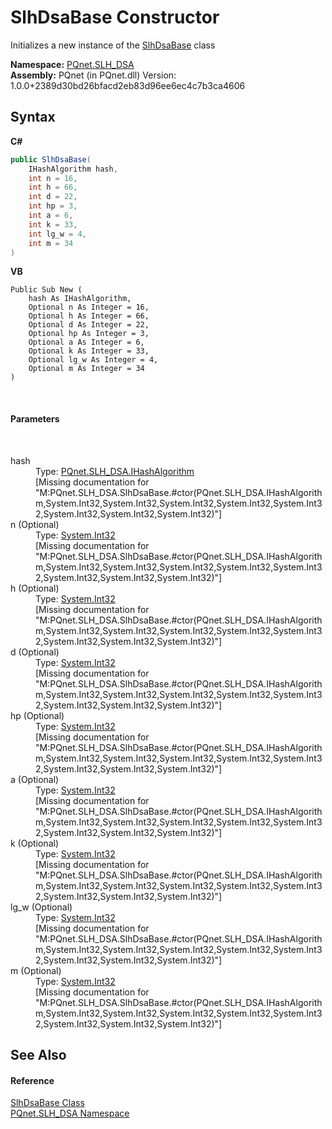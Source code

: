 # SlhDsaBase Constructor 
 

Initializes a new instance of the <a href="1d1a32a0-f23c-63fc-1ca5-63206215e8be">SlhDsaBase</a> class

**Namespace:**&nbsp;<a href="5a51e981-67fd-0177-2098-034d6071509d">PQnet.SLH_DSA</a><br />**Assembly:**&nbsp;PQnet (in PQnet.dll) Version: 1.0.0+2389d30bd26bfacd2eb83d96ee6ec4c7b3ca4606

## Syntax

**C#**<br />
``` C#
public SlhDsaBase(
	IHashAlgorithm hash,
	int n = 16,
	int h = 66,
	int d = 22,
	int hp = 3,
	int a = 6,
	int k = 33,
	int lg_w = 4,
	int m = 34
)
```

**VB**<br />
``` VB
Public Sub New ( 
	hash As IHashAlgorithm,
	Optional n As Integer = 16,
	Optional h As Integer = 66,
	Optional d As Integer = 22,
	Optional hp As Integer = 3,
	Optional a As Integer = 6,
	Optional k As Integer = 33,
	Optional lg_w As Integer = 4,
	Optional m As Integer = 34
)
```

<br />

#### Parameters
&nbsp;<dl><dt>hash</dt><dd>Type: <a href="410643b8-f02a-73fe-8b80-73aa4ef6abb6">PQnet.SLH_DSA.IHashAlgorithm</a><br />\[Missing <param name="hash"/> documentation for "M:PQnet.SLH_DSA.SlhDsaBase.#ctor(PQnet.SLH_DSA.IHashAlgorithm,System.Int32,System.Int32,System.Int32,System.Int32,System.Int32,System.Int32,System.Int32,System.Int32)"\]</dd><dt>n (Optional)</dt><dd>Type: <a href="https://docs.microsoft.com/dotnet/api/system.int32" target="_blank" rel="noopener noreferrer">System.Int32</a><br />\[Missing <param name="n"/> documentation for "M:PQnet.SLH_DSA.SlhDsaBase.#ctor(PQnet.SLH_DSA.IHashAlgorithm,System.Int32,System.Int32,System.Int32,System.Int32,System.Int32,System.Int32,System.Int32,System.Int32)"\]</dd><dt>h (Optional)</dt><dd>Type: <a href="https://docs.microsoft.com/dotnet/api/system.int32" target="_blank" rel="noopener noreferrer">System.Int32</a><br />\[Missing <param name="h"/> documentation for "M:PQnet.SLH_DSA.SlhDsaBase.#ctor(PQnet.SLH_DSA.IHashAlgorithm,System.Int32,System.Int32,System.Int32,System.Int32,System.Int32,System.Int32,System.Int32,System.Int32)"\]</dd><dt>d (Optional)</dt><dd>Type: <a href="https://docs.microsoft.com/dotnet/api/system.int32" target="_blank" rel="noopener noreferrer">System.Int32</a><br />\[Missing <param name="d"/> documentation for "M:PQnet.SLH_DSA.SlhDsaBase.#ctor(PQnet.SLH_DSA.IHashAlgorithm,System.Int32,System.Int32,System.Int32,System.Int32,System.Int32,System.Int32,System.Int32,System.Int32)"\]</dd><dt>hp (Optional)</dt><dd>Type: <a href="https://docs.microsoft.com/dotnet/api/system.int32" target="_blank" rel="noopener noreferrer">System.Int32</a><br />\[Missing <param name="hp"/> documentation for "M:PQnet.SLH_DSA.SlhDsaBase.#ctor(PQnet.SLH_DSA.IHashAlgorithm,System.Int32,System.Int32,System.Int32,System.Int32,System.Int32,System.Int32,System.Int32,System.Int32)"\]</dd><dt>a (Optional)</dt><dd>Type: <a href="https://docs.microsoft.com/dotnet/api/system.int32" target="_blank" rel="noopener noreferrer">System.Int32</a><br />\[Missing <param name="a"/> documentation for "M:PQnet.SLH_DSA.SlhDsaBase.#ctor(PQnet.SLH_DSA.IHashAlgorithm,System.Int32,System.Int32,System.Int32,System.Int32,System.Int32,System.Int32,System.Int32,System.Int32)"\]</dd><dt>k (Optional)</dt><dd>Type: <a href="https://docs.microsoft.com/dotnet/api/system.int32" target="_blank" rel="noopener noreferrer">System.Int32</a><br />\[Missing <param name="k"/> documentation for "M:PQnet.SLH_DSA.SlhDsaBase.#ctor(PQnet.SLH_DSA.IHashAlgorithm,System.Int32,System.Int32,System.Int32,System.Int32,System.Int32,System.Int32,System.Int32,System.Int32)"\]</dd><dt>lg_w (Optional)</dt><dd>Type: <a href="https://docs.microsoft.com/dotnet/api/system.int32" target="_blank" rel="noopener noreferrer">System.Int32</a><br />\[Missing <param name="lg_w"/> documentation for "M:PQnet.SLH_DSA.SlhDsaBase.#ctor(PQnet.SLH_DSA.IHashAlgorithm,System.Int32,System.Int32,System.Int32,System.Int32,System.Int32,System.Int32,System.Int32,System.Int32)"\]</dd><dt>m (Optional)</dt><dd>Type: <a href="https://docs.microsoft.com/dotnet/api/system.int32" target="_blank" rel="noopener noreferrer">System.Int32</a><br />\[Missing <param name="m"/> documentation for "M:PQnet.SLH_DSA.SlhDsaBase.#ctor(PQnet.SLH_DSA.IHashAlgorithm,System.Int32,System.Int32,System.Int32,System.Int32,System.Int32,System.Int32,System.Int32,System.Int32)"\]</dd></dl>

## See Also


#### Reference
<a href="1d1a32a0-f23c-63fc-1ca5-63206215e8be">SlhDsaBase Class</a><br /><a href="5a51e981-67fd-0177-2098-034d6071509d">PQnet.SLH_DSA Namespace</a><br />